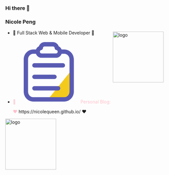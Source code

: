 ### Hi there 👋
### Nicole Peng
<img src="https://github-readme-stats.vercel.app/api?username=NicoleQueen&show_icons=true" alt="logo" height="160" align="right" style="margin: 5px; margin-bottom: 20px;" /> 


- 🌱 Full Stack Web & Mobile Developer 🌱
- <p style="color:pink">🤔 <svg t="1602289650577" class="icon" viewBox="0 0 1024 1024" version="1.1" xmlns="http://www.w3.org/2000/svg" p-id="2551" width="200" height="200"><path d="M514.60096 939.76576l363.43808-451.072v348.37504l-52.41856 91.6992z" fill="#F4CA1C" p-id="2552"></path><path d="M762.78272 154.624h-44.032a96.81408 96.81408 0 0 0-46.92992-51.31776A98.06848 98.06848 0 0 0 578.92352 35.84H445.07648a98.06848 98.06848 0 0 0-92.88192 67.49184A96.81408 96.81408 0 0 0 305.25952 154.624h-44.032C176.47104 154.624 107.52 226.26816 107.52 314.31168v519.30624C107.52 921.6512 176.47104 993.28 261.21728 993.28h501.56544C847.52896 993.28 916.48 921.6512 916.48 833.61792V314.31168c0-88.04352-68.95104-159.68768-153.69728-159.68768z m-372.736 8.86784a34.92864 34.92864 0 0 0 27.21792-31.744 27.96544 27.96544 0 0 1 27.80672-26.0352h133.84704a27.96032 27.96032 0 0 1 27.80672 26.0352 34.93376 34.93376 0 0 0 27.21792 31.744 27.93984 27.93984 0 0 1-6.144 55.1936H396.19072a27.93984 27.93984 0 0 1-6.13888-55.168z m456.59648 670.12608c0 49.50016-37.62176 89.77408-83.86048 89.77408H261.21728c-46.23872 0-83.86048-40.27392-83.86048-89.77408V314.31168c0-49.50528 37.62176-89.7792 83.86048-89.7792h43.32544a97.84832 97.84832 0 0 0 91.648 64.06144h231.62368a97.8432 97.8432 0 0 0 91.648-64.06144h43.33056c46.23872 0 83.86048 40.27392 83.86048 89.7792v519.30624zM739.84 375.65952H279.79264a34.944 34.944 0 0 0 0 69.888H739.84a34.944 34.944 0 0 0 0-69.888z m-460.04736 254.64832h324.74112a34.944 34.944 0 0 0 0-69.88288H279.79264a34.944 34.944 0 0 0 0 69.88288z m383.24736 114.87744H279.79264a34.944 34.944 0 0 0 0 69.88288H663.04a34.944 34.944 0 0 0 0-69.88288z" fill="#595BB3" p-id="2553"></path></svg>Personal Blog:</p> <span style="color:pink">❤️ </span> https://nicolequeen.github.io/ <span> ❤️</span>
<img src="https://github-profile-trophy.vercel.app/?username=NicoleQueen&theme=flat&column=7" alt="logo" height="160" align="center" style="margin: auto; margin-bottom: 20px;" />

<!--
**NicoleQueen/NicoleQueen** is a ✨ _special_ ✨ repository because its `README.md` (this file) appears on your GitHub profile.

Here are some ideas to get you started:

- 🔭 I’m currently working on ...
- 🌱 I’m currently learning ...
- 👯 I’m looking to collaborate on ...
- 🤔 I’m looking for help with ...
- 💬 Ask me about ...
- 📫 How to reach me: ...
- 😄 Pronouns: ...
- ⚡ Fun fact: ...
-->
